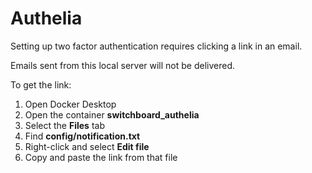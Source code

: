 # Authelia

Setting up two factor authentication requires clicking a link in an email.

Emails sent from this local server will not be delivered.

To get the link:

1. Open Docker Desktop
2. Open the container **switchboard_authelia**
3. Select the **Files** tab
4. Find **config/notification.txt**
5. Right-click and select **Edit file**
6. Copy and paste the link from that file
